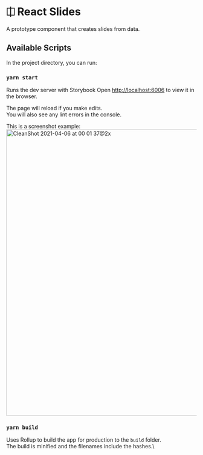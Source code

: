 # ⎅ React Slides

A prototype component that creates slides from data.

## Available Scripts

In the project directory, you can run:

### `yarn start`

Runs the dev server with Storybook
Open [http://localhost:6006](http://localhost:6006/?path=/story/main-components-slides--with-gap) to view it in the browser.

The page will reload if you make edits.\
You will also see any lint errors in the console.

This is a screenshot example:
<img width="756" alt="CleanShot 2021-04-06 at 00 01 37@2x" src="https://user-images.githubusercontent.com/106011/113662917-a85a6f00-966e-11eb-959f-1bc34c7b6943.png">

### `yarn build`

Uses Rollup to build the app for production to the `build` folder.\
The build is minified and the filenames include the hashes.\
